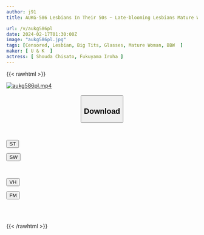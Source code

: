 ```yaml
---
author: j91
title: AUKG-586 Lesbians In Their 50s ~ Late-blooming Lesbians Mature Women's Theater Of Sexual Desire ~

url: /v/aukg586pl
date: 2024-02-17T01:30:00Z
image: "aukg586pl.jpg"
tags: [Censored, Lesbian, Big Tits, Glasses, Mature Woman, BBW	]
maker: [ U & K  ]
actress: [ Shouda Chisato, Fukuyama Iroha ]
---
```



{{< rawhtml >}}

<div class="video" data-videoid="OJRe3RB6o9uGWG">
    <a href="javascript:;">
        <img src="/v/aukg586pl/aukg586pl.jpg" width="WIDTH" height="HEIGHT" alt="aukg586pl.mp4" loading="lazy">
    </a>
</div>

<script type="text/javascript" src="https://j91.asia/asset/on-demand-st.js"></script>

<br>
  <link rel="stylesheet" href="https://j91.asia/asset/bs5.css">
  
  <center>
  <button class="btn btn-primary" type="button" data-bs-toggle="collapse" data-bs-target=".multi-collapse" aria-expanded="false" aria-controls="multiCollapseExample1 multiCollapseExample2"><h2>Download</h2></button></center>
</p>
<div class="row">
  <div class="col">
    <div class="collapse multi-collapse" id="multiCollapseExample1">
      <div class="card card-body">
	      	      <br>
<div class="buttons">  
<p><a href="https://streamtape.to/v/OJRe3RB6o9uGWG" target="_blank"><button class="btn-hover color-3"><i class="fa fa-download"></i> ST</button></a></p>
<p><a href="https://cdnwish.com/qd2lujkyklf9" target="_blank"><button class="btn-hover color-2"><i class="fa fa-download"></i> SW</button></a></p></div>
    </div>
  </div>
</div>
  <div class="col">
    <div class="collapse multi-collapse" id="multiCollapseExample2">
      <div class="card card-body">
	      <br>
<div class="buttons">
<p><a href="javascript:;"><button class="btn-hover color-9"><i class="fa fa-download"></i> VH</button></a></p>
<p><a href="javascript:;"><button class="btn-hover color-8"><i class="fa fa-download"></i> FM</button></a></p></div>
<br><br>
      </div>
    </div>
  </div>
</div>

{{< /rawhtml >}}